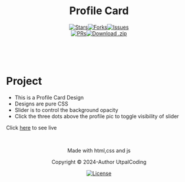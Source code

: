 <h1 align="center">Profile Card</h1>

  <div align="center"><a href="https://github.com/UtpalCoding/UtpalCoding.github.io/stargazers/"><img src="https://custom-icon-badges.demolab.com/github/stars/UtpalCoding/UtpalCoding.github.io?label=Stars&logo=star&labelColor=302d41&color=c9cbff&logoColor=d9e0ee&style=for-the-badge" alt="Stars"></a><a href="https://github.com/UtpalCoding/UtpalCoding.github.io/network/members/"><img src="https://custom-icon-badges.demolab.com/github/forks/UtpalCoding/UtpalCoding.github.io?label=Forks&logo=fork&labelColor=302d41&color=b5e8e0&logoColor=d9e0ee&style=for-the-badge" alt="Forks"></a><a href="https://github.com/UtpalCoding/UtpalCoding.github.io/issues"><img src="https://custom-icon-badges.demolab.com/github/issues/UtpalCoding/UtpalCoding.github.io?label=Issues&labelColor=302d41&color=f5a97f&logoColor=d9e0ee&logo=issue&style=for-the-badge" alt="Issues"/></div>
  <div align="center"></a><a href="https://github.com/UtpalCoding/UtpalCoding.github.io/pull"><img src="https://custom-icon-badges.demolab.com/github/issues-pr/UtpalCoding/UtpalCoding.github.io?&label=Pull%20Requests&labelColor=302d41&color=ddb6f2&logoColor=d9e0ee&logo=git-pull-request&style=for-the-badge" alt="PRs"/></a><a href="https://github.com/UtpalCoding/UtpalCoding.github.io/archive/refs/heads/master.zip"><img src="https://custom-icon-badges.demolab.com/github/languages/code-size/UtpalCoding/UtpalCoding.github.io?label=Download&logo=download&labelColor=302d41&color=b7bdf8&logoColor=d9e0ee&style=for-the-badge" alt="Download .zip"></a></div></br>


</br></br>

# Project

- This is a Profile Card Design
- Designs are pure CSS
- Slider is to control the background opacity
- Click the three dots above the profile pic to toggle visibility of slider

Click [here](https://utpalcoding.github.io/MSC_Project/) to see live


</br>
<p align="center">Made with html,css and js</p>
<p align="center">Copyright © 2024-Author UtpalCoding</p>
<div align="center"><a href="LICENSE"><img src="https://custom-icon-badges.demolab.com/github/license/UtpalCoding/UtpalCoding.github.io?label=License&labelColor=302d41&color=91d7e3&logo=law&logoColor=d9e0ee&style=for-the-badge" alt="License"></a>
</div>

